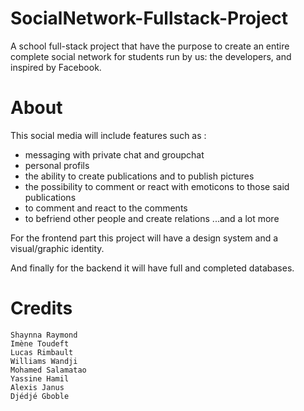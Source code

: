 # SocialNetwork-Fullstack-Project
A school full-stack project that have the purpose to create an entire complete social network for students run by us: the developers, and inspired by Facebook.
# About
This social media will include features such as :
  - messaging with private chat and groupchat
  - personal profils
  - the ability to create publications and to publish pictures
  - the possibility to comment or react with emoticons to those said publications
  - to comment and react to the comments
  - to befriend other people and create relations
...and a lot more

For the frontend part this project will have a design system and a visual/graphic identity.

And finally for the backend it will have full and completed databases.

# Credits
    Shaynna Raymond
    Imène Toudeft
    Lucas Rimbault
    Williams Wandji
    Mohamed Salamatao
    Yassine Hamil
    Alexis Janus
    Djédjé Gboble
